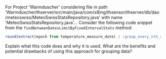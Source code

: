 For Project 'Warmduscher' considering file in path 'Warmduscher/thserver/src/main/java/com/x8ing/thsensor/thserver/db/dao/meteoswiss/MeteoSwissStatsRepository.java' with name 'MeteoSwissStatsRepository.java'... 
Consider the following code snippet from the `findBetweenDatesLimitByFixedIntervalStats` method:

```sql
round(extract(epoch from temperature_measure_date) / :group_every_nth_second) groupid,
```

Explain what this code does and why it is used. What are the benefits and potential drawbacks of using this approach for grouping data?
